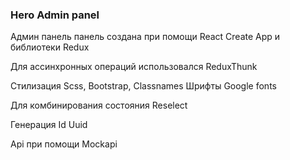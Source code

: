 ### Hero Admin panel


Админ панель панель создана при помощи React Create App и библиотеки Redux

Для ассинхронных операций использовался ReduxThunk

Стилизация Scss, Bootstrap, Classnames
Шрифты Google fonts

Для комбинирования состояния Reselect

Генерация Id Uuid

Api при помощи Mockapi

